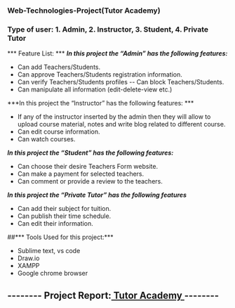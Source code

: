### Web-Technologies-Project(Tutor Academy) 

### Type of user: 1. Admin, 2. Instructor, 3. Student, 4. Private Tutor 
*** Feature List: ***
***In this project the “Admin” has the following features:***
* Can add Teachers/Students.
* Can approve Teachers/Students registration information. 
* Can verify Teachers/Students profiles -- Can block Teachers/Students.
* Can manipulate all information (edit-delete-view etc.) 

***In this project the “Instructor” has the following features: ***
*	If any of the instructor inserted by the admin then they will allow to upload 
  course material, notes and write blog related to different course.
*	Can edit course information.
*	Can watch courses.  

***In this project the “Student” has the following features:***
*	Can choose their desire Teachers Form website.
*	Can make a payment for selected teachers. 
*	Can comment or provide a review to the teachers.

***In this project the “Private Tutor” has the following features***
*	Can add their subject for tuition.
*	Can publish their time schedule. 
*	Can edit their information.

##*** Tools Used for this project:***
*	Sublime text, vs code
*	Draw.io
*	XAMPP
*	Google chrome browser


## -------- Project Report:[ Tutor Academy ](https://drive.google.com/file/d/1FbJfmIXJtVYctmuHqhTNTCWaVyZQkpq9/view?usp=sharing)--------

